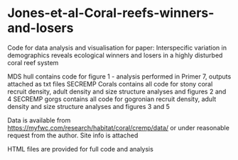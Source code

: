 # Jones-et-al-Coral-reefs-winners-and-losers
Code for data analysis and visualisation for paper: Interspecific variation in demographics reveals ecological winners and losers in a highly disturbed coral reef system

MDS hull contains code for figure 1 - analysis performed in Primer 7, outputs attached as txt files
SECREMP Corals contains all code for stony coral recruit density, adult density and size structure analyses and figures 2 and 4
SECREMP gorgs contains all code for gogronian recruit density, adult density and size structure analyses and figures 3 and 5

Data is available from https://myfwc.com/research/habitat/coral/cremp/data/ or under reasonable request from the author. Site info is attached

HTML files are provided for full code and analysis




